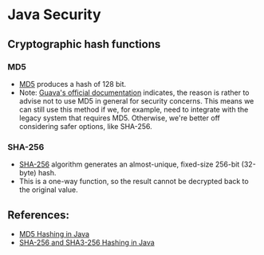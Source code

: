 # Java Security

## Cryptographic hash functions
### MD5
- [MD5](https://en.wikipedia.org/wiki/MD5) produces a hash of 128 bit.
- Note: [Guava's official documentation](https://guava.dev/releases/23.0/api/docs/com/google/common/hash/Hashing.html#md5--) indicates, the reason is rather to advise not to use MD5 in general for security concerns. 
  This means we can still use this method if we, for example, need to integrate with the legacy system that requires MD5. Otherwise, we're better off considering safer options, like SHA-256.  
### SHA-256
- [SHA-256](https://en.wikipedia.org/wiki/SHA-2) algorithm generates an almost-unique, fixed-size 256-bit (32-byte) hash.
- This is a one-way function, so the result cannot be decrypted back to the original value.
## References: 
- [MD5 Hashing in Java](https://www.baeldung.com/java-md5)
- [SHA-256 and SHA3-256 Hashing in Java](https://www.baeldung.com/sha-256-hashing-java)

